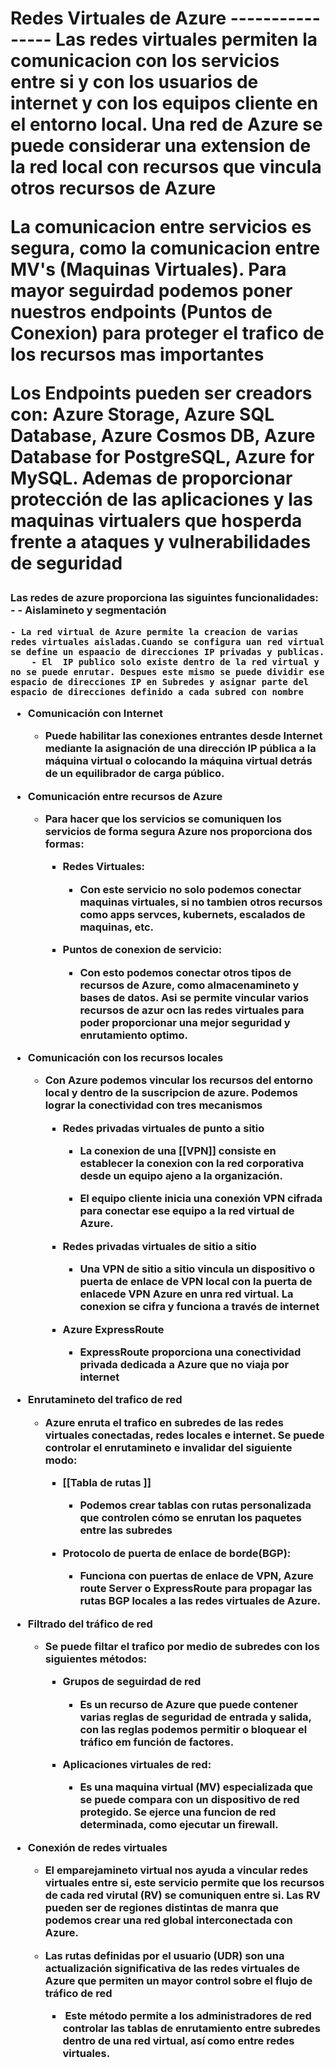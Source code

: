 <h1>Redes Virtuales de Azure
----------------
Las redes virtuales permiten la comunicacion con los servicios entre si y con los usuarios de internet y con los equipos cliente en el entorno local.
Una red de Azure se puede considerar una extension de la red local con recursos que vincula otros recursos de Azure

La comunicacion entre servicios es segura, como la comunicacion entre MV's (Maquinas Virtuales). Para mayor seguirdad podemos poner nuestros endpoints (Puntos de Conexion) para proteger el trafico de los recursos mas importantes

Los Endpoints pueden ser creadors con: Azure Storage, Azure SQL Database, Azure Cosmos DB, Azure Database for PostgreSQL, Azure for MySQL. Ademas de proporcionar protección de las aplicaciones y las maquinas virtualers que hosperda frente a ataques y vulnerabilidades de seguridad 

<h3>Las redes de azure proporciona las siguintes funcionalidades:
-
- Aislamineto y segmentación 

	- La red virtual de Azure permite la creacion de varias redes virtuales aisladas.Cuando se configura uan red virtual se define un espaacio de direcciones IP privadas y publicas.
		- El  IP publico solo existe dentro de la red virtual y no se puede enrutar. Despues este mismo se puede dividir ese espacio de direcciones IP en Subredes y asignar parte del espacio de direcciones definido a cada subred con nombre 

- Comunicación con Internet
	-  Puede habilitar las conexiones entrantes desde Internet mediante la asignación de una dirección IP pública a la máquina virtual o colocando la máquina virtual detrás de un equilibrador de carga público.
	
- Comunicación entre recursos de Azure
	
	- Para hacer que los servicios se comuniquen los servicios de forma segura Azure nos proporciona dos formas:
	
		- Redes Virtuales:
			-  Con este servicio no solo podemos conectar maquinas virtuales, si no tambien otros recursos como apps servces, kubernets, escalados de maquinas, etc.
		
		- Puntos de conexion de servicio: 
			- Con esto podemos conectar otros tipos de recursos de Azure, como almacenamineto y bases de datos. Asi se permite vincular varios recursos de azur ocn las redes virtuales para poder proporcionar una mejor seguridad y enrutamiento optimo. 
	
- Comunicación con los recursos locales
	- Con Azure podemos vincular los recursos del entorno local y dentro de la suscripcion de azure. Podemos lograr la conectividad con tres mecanismos 
		- Redes privadas virtuales de punto a sitio
		
			- La conexion de una [[VPN]] consiste en establecer la conexion con la red corporativa desde un equipo ajeno a la organización.
			
			-  El equipo cliente inicia una conexión VPN cifrada para conectar ese equipo a la red virtual de Azure.
			
		- Redes privadas virtuales de sitio a sitio
			- Una VPN de sitio a sitio vincula un dispositivo  o puerta de enlace de VPN local con la puerta de enlacede VPN Azure en unra red virtual. La conexion se cifra y funciona a través de internet
			
		-	Azure ExpressRoute
			
			- ExpressRoute proporciona una conectividad privada dedicada a Azure que no viaja por internet

- Enrutamineto del trafico de red
	- Azure enruta el trafico en subredes de las redes virtuales conectadas, redes locales e internet. Se puede controlar el enrutamineto e invalidar del siguiente modo:
		
		- [[Tabla de rutas ]] 

			- Podemos crear tablas con rutas personalizada que controlen cómo se enrutan los paquetes entre las subredes
			
		- Protocolo de puerta de enlace de borde(BGP):
			
			- Funciona con puertas de enlace de VPN, Azure route Server o ExpressRoute para propagar las rutas BGP locales a las redes virtuales de Azure.

- Filtrado del tráfico de red

	- Se puede filtar el trafico por medio de subredes con los siguientes métodos:
		
		- Grupos de seguirdad de red
		
			-  Es un recurso de Azure que puede contener varias reglas de seguridad de entrada y salida, con las reglas podemos  permitir o bloquear el tráfico em función de factores. 
		
		- Aplicaciones virtuales de red: 

			- Es una maquina virtual (MV) especializada que se puede compara con un dispositivo de red protegido. Se ejerce una funcion de red determinada, como ejecutar un firewall. 
			
- Conexión de redes virtuales
	
	- El emparejamineto virtual nos ayuda a vincular redes virtuales entre si, este servicio  permite que los recursos de cada red virutal (RV) se comuniquen entre si. Las RV pueden ser de regiones distintas de manra que podemos crear una red global interconectada con Azure. 

	- Las rutas definidas por el usuario (UDR) son una actualización significativa de las redes virtuales de Azure que permiten un mayor control sobre el flujo de tráfico de red
	
		-  Este método permite a los administradores de red controlar las tablas de enrutamiento entre subredes dentro de una red virtual, así como entre redes virtuales.

	

